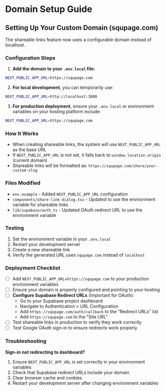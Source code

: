 # Domain Setup Guide

## Setting Up Your Custom Domain (squpage.com)

The shareable links feature now uses a configurable domain instead of localhost.

### Configuration Steps

1. **Add the domain to your `.env.local` file:**

```bash
NEXT_PUBLIC_APP_URL=https://squpage.com
```

2. **For local development**, you can temporarily use:

```bash
NEXT_PUBLIC_APP_URL=http://localhost:3000
```

3. **For production deployment**, ensure your `.env.local` or environment variables on your hosting platform include:

```bash
NEXT_PUBLIC_APP_URL=https://squpage.com
```

### How It Works

- When creating shareable links, the system will use `NEXT_PUBLIC_APP_URL` as the base URL
- If `NEXT_PUBLIC_APP_URL` is not set, it falls back to `window.location.origin` (current domain)
- Shareable links will be formatted as: `https://squpage.com/share/your-custom-slug`

### Files Modified

- `env.example` - Added `NEXT_PUBLIC_APP_URL` configuration
- `components/share-link-dialog.tsx` - Updated to use the environment variable for shareable links
- `lib/supabase/auth.ts` - Updated OAuth redirect URL to use the environment variable

### Testing

1. Set the environment variable in your `.env.local`
2. Restart your development server
3. Create a new shareable link
4. Verify the generated URL uses `squpage.com` instead of `localhost`

### Deployment Checklist

- [ ] Add `NEXT_PUBLIC_APP_URL=https://squpage.com` to your production environment variables
- [ ] Ensure your domain is properly configured and pointing to your hosting
- [ ] **Configure Supabase Redirect URLs** (Important for OAuth):
  - Go to your Supabase project dashboard
  - Navigate to Authentication > URL Configuration
  - Add `https://squpage.com/auth/callback` to the "Redirect URLs" list
  - Add `https://squpage.com` to the "Site URL"
- [ ] Test shareable links in production to verify they work correctly
- [ ] Test Google OAuth sign-in to ensure redirects work properly

### Troubleshooting

**Sign-in not redirecting to dashboard?**
1. Ensure `NEXT_PUBLIC_APP_URL` is set correctly in your environment variables
2. Check that Supabase redirect URLs include your domain
3. Clear browser cache and cookies
4. Restart your development server after changing environment variables
